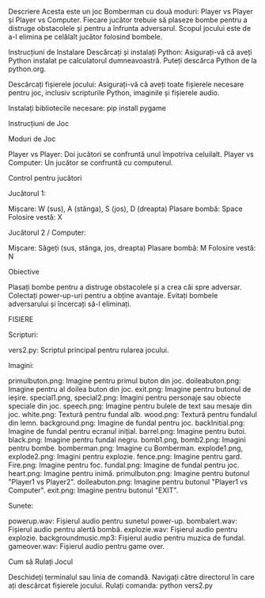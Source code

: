 Descriere
Acesta este un joc Bomberman cu două moduri: Player vs Player și Player vs Computer. Fiecare jucător trebuie să plaseze bombe pentru a distruge obstacolele și pentru a înfrunta adversarul. Scopul jocului este de a-l elimina pe celălalt jucător folosind bombele.

Instrucțiuni de Instalare
Descărcați și instalați Python: Asigurați-vă că aveți Python instalat pe calculatorul dumneavoastră. Puteți descărca Python de la python.org.

Descărcați fișierele jocului: Asigurați-vă că aveți toate fișierele necesare pentru joc, inclusiv scripturile Python, imaginile și fișierele audio.

Instalați bibliotecile necesare: pip install pygame

Instrucțiuni de Joc

Moduri de Joc

Player vs Player: Doi jucători se confruntă unul împotriva celuilalt.
Player vs Computer: Un jucător se confruntă cu computerul.

Control pentru jucători

Jucătorul 1:

Mișcare: W (sus), A (stânga), S (jos), D (dreapta)
Plasare bombă: Space
Folosire vestă: X

Jucătorul 2 / Computer:

Mișcare: Săgeți (sus, stânga, jos, dreapta)
Plasare bombă: M
Folosire vestă: N

Obiective

Plasați bombe pentru a distruge obstacolele și a crea căi spre adversar.
Colectați power-up-uri pentru a obține avantaje.
Evitați bombele adversarului și încercați să-l eliminați.

FISIERE

Scripturi:

vers2.py: Scriptul principal pentru rularea jocului.

Imagini:

primulbuton.png: Imagine pentru primul buton din joc.
doileabuton.png: Imagine pentru al doilea buton din joc.
exit.png: Imagine pentru butonul de ieșire.
special1.png, special2.png: Imagini pentru personaje sau obiecte speciale din joc.
speech.png: Imagine pentru bulele de text sau mesaje din joc.
white.png: Textură pentru fundal alb.
wood.png: Textură pentru fundalul din lemn.
background.png: Imagine de fundal pentru joc.
backInitial.png: Imagine de fundal pentru ecranul inițial.
barrel.png: Imagine pentru butoi.
black.png: Imagine pentru fundal negru.
bomb1.png, bomb2.png: Imagini pentru bombe.
bomberman.png: Imagine cu Bomberman.
explode1.png, explode2.png: Imagini pentru explozie.
fence.png: Imagine pentru gard.
Fire.png: Imagine pentru foc.
fundal.png: Imagine de fundal pentru joc.
heart.png: Imagine pentru inimă.
primulbuton.png: Imagine pentru butonul "Player1 vs Player2".
doileabuton.png: Imagine pentru butonul "Player1 vs Computer".
exit.png: Imagine pentru butonul "EXIT".


Sunete:

powerup.wav: Fișierul audio pentru sunetul power-up.
bombalert.wav: Fișierul audio pentru alertă bombă.
explozie.wav: Fișierul audio pentru explozie.
backgroundmusic.mp3: Fișierul audio pentru muzica de fundal.
gameover.wav: Fișierul audio pentru game over.


Cum să Rulați Jocul

Deschideți terminalul sau linia de comandă.
Navigați către directorul în care ați descărcat fișierele jocului.
Rulați comanda:  python vers2.py
